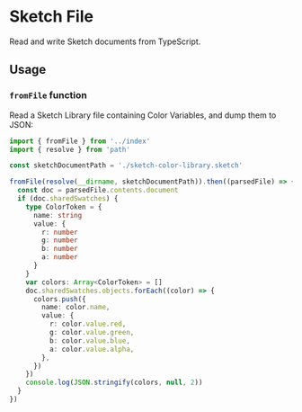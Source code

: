 # Sketch File

Read and write Sketch documents from TypeScript.

## Usage

### `fromFile` function

Read a Sketch Library file containing Color Variables, and dump them to JSON:

```ts
import { fromFile } from '../index'
import { resolve } from 'path'

const sketchDocumentPath = './sketch-color-library.sketch'

fromFile(resolve(__dirname, sketchDocumentPath)).then((parsedFile) => {
  const doc = parsedFile.contents.document
  if (doc.sharedSwatches) {
    type ColorToken = {
      name: string
      value: {
        r: number
        g: number
        b: number
        a: number
      }
    }
    var colors: Array<ColorToken> = []
    doc.sharedSwatches.objects.forEach((color) => {
      colors.push({
        name: color.name,
        value: {
          r: color.value.red,
          g: color.value.green,
          b: color.value.blue,
          a: color.value.alpha,
        },
      })
    })
    console.log(JSON.stringify(colors, null, 2))
  }
})
```

